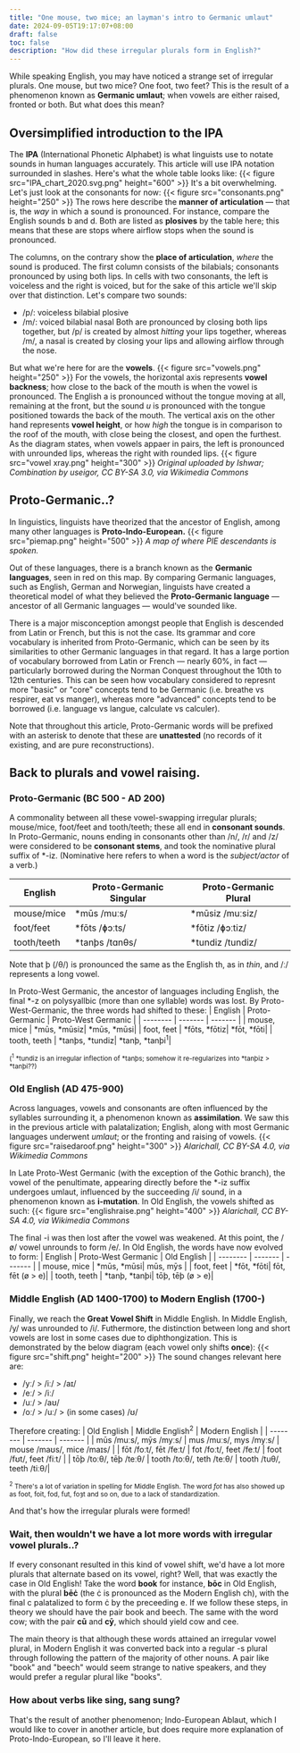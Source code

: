 ```yaml
---
title: "One mouse, two mice; an layman's intro to Germanic umlaut"
date: 2024-09-05T19:17:07+08:00
draft: false
toc: false
description: "How did these irregular plurals form in English?"
---
```

While speaking English, you may have noticed a strange set of irregular plurals. One mouse, but two mice? One foot, two feet? This is the result of a phenomenon known as **Germanic umlaut**; when vowels are either raised, fronted or both. But what does this mean?

## Oversimplified introduction to the IPA
The **IPA** (International Phonetic Alphabet) is what linguists use to notate sounds in human languages accurately. This article will use IPA notation surrounded in slashes. Here's what the whole table looks like:
{{< figure src="IPA_chart_2020.svg.png" height="600" >}}
It's a bit overwhelming. Let's just look at the consonants for now:
{{< figure src="consonants.png" height="250" >}}
The rows here describe the **manner of articulation** — that is, the *way* in which a sound is pronounced. For instance, compare the English sounds b and d. Both are listed as **plosives** by the table here; this means that these are stops where airflow stops when the sound is pronounced. 

The columns, on the contrary show the **place of articulation**, *where* the sound is produced. The first column consists of the bilabials; consonants pronounced by using both lips. In cells with two consonants, the left is voiceless and the right is voiced, but for the sake of this article we'll skip over that distinction. Let's compare two sounds:
- /p/: voiceless bilabial plosive
- /m/: voiced bilabial nasal
Both are pronounced by closing both lips together, but /p/ is created by almost *hitting* your lips together, whereas /m/, a nasal is created by closing your lips and allowing airflow through the nose.

But what we're here for are the **vowels**.
{{< figure src="vowels.png" height="250" >}}
For the vowels, the horizontal axis represents **vowel backness**; how 
close to the back of the mouth is when the vowel is pronounced. The 
English a is pronounced without the tongue moving at all, remaining at 
the front, but the sound *u* is pronounced with the tongue positioned 
towards the back of the mouth. The vertical axis on the other hand 
represents **vowel height**, or how *high* the tongue is in comparison 
to the roof of the mouth, with close being the closest, and open the furthest. As the diagram states, when vowels appaer in pairs, the left is pronounced with unrounded lips, whereas the right with rounded lips.
{{< figure src="vowel xray.png" height="300" >}}
*Original uploaded by Ishwar; Combination by useigor, CC BY-SA 3.0, via Wikimedia Commons*

## Proto-Germanic..?
In linguistics, linguists have theorized that the ancestor of English, among many other languages is **Proto-Indo-European.**
{{< figure src="piemap.png" height="500" >}}
*A map of where PIE descendants is spoken.*

Out of these languages, there is a branch known as the **Germanic languages**, seen in red on this map. By comparing Germanic languages, such as English, German and Norwegian, linguists have created a theoretical model of what they believed the **Proto-Germanic language** — ancestor of all Germanic languages — would've sounded like. 

There is a major misconception amongst people that English is descended from Latin or French, but this is not the case. Its grammar and core vocabulary is inherited from Proto-Germanic, which can be seen by its similarities to other Germanic languages in that regard. It has a large portion of vocabulary borrowed from Latin or French — nearly 60%, in fact — particularly borrowed during the Norman Conquest throughout the 10th to 12th centuries. This can be seen how vocabulary considered to represnt more "basic" or "core" concepts tend to be Germanic (i.e. breathe vs respirer, eat vs manger), whereas more "advanced" concepts tend to be borrowed (i.e. language vs langue, calculate vs calculer).

Note that throughout this article, Proto-Germanic words will be prefixed with an asterisk to denote that these are **unattested** (no records of it existing, and are pure reconstructions).

## Back to plurals and vowel raising.
### Proto-Germanic (BC 500 - AD 200)
A commonality between all these vowel-swapping irregular plurals; mouse/mice, foot/feet and tooth/teeth; these all end in **consonant sounds**. In Proto-Germanic, nouns ending in consonants other than /n/, /r/ and /z/ were considered to be **consonant stems**, and took the nominative plural suffix of \*-iz. (Nominative here refers to when a word is the *subject/actor* of a verb.)

| English    | Proto-Germanic Singular | Proto-Germanic Plural |
| -------- | ------- | ------- |
| mouse/mice | \*mūs /muːs/| \*mūsiz /muːsiz/|
| foot/feet | \*fōts /ɸɔːts/| \*fōtiz  /ɸɔːtiz/|
| tooth/teeth | \*tanþs /tɑnθs/| \*tundiz /tundiz/|

Note that þ (/θ/) is pronounced the same as the English th, as in *thin*, and /ː/ represents a long vowel.

In Proto-West Germanic, the ancestor of languages including English, the final \*-z on polysyallbic (more than one syllable) words was lost. By Proto-West-Germanic, the three words had shifted to these:
| English    | Proto-Germanic | Proto-West Germanic |
| -------- | ------- | ------- |
| mouse, mice | \*mūs, \*mūsiz| \*mūs, \*mūsi|
| foot, feet | \*fōts, \*fōtiz| \*fōt, \*fōti|
| tooth, teeth | \*tanþs, \*tundiz| \*tanþ, \*tanþi<sup>1</sup>|

<small>(<sup>1</sup> \*tundiz is an irregular inflection of \*tanþs; somehow it re-regularizes into \*tanþiz > \*tanþi??)</small>

### Old English (AD 475-900)
Across languages, vowels and consonants are often influenced by the syllables surrounding it, a phenomenon known as **assimilation**. We saw this in the previous article with palatalization; English, along with most Germanic languages underwent *umlaut*; or the fronting and raising of vowels.
{{< figure src="raisedaroof.png" height="300" >}}
*Alarichall, CC BY-SA 4.0, via Wikimedia Commons*

In Late Proto-West Germanic (with the exception of the Gothic branch), the vowel of the penultimate, appearing directly before the \*-iz suffix undergoes umlaut, influenced by the succeeding /i/ sound, in a phenomenon known as **i-mutation**. In Old English, the vowels shifted as such:
{{< figure src="englishraise.png" height="400" >}}
*Alarichall, CC BY-SA 4.0, via Wikimedia Commons*

The final -i was then lost after the vowel was weakened. At this point, the /ø/ vowel unrounds to form /e/. In Old English, the words have now evolved to form:
| English    | Proto-West Germanic | Old English |
| -------- | ------- | ------- |
| mouse, mice | \*mūs, \*mūsi| mūs, mȳs |
| foot, feet | \*fōt, \*fōti| fōt, fēt (ø > e)|
| tooth, teeth | \*tanþ, \*tanþi| tōþ, tēþ (ø > e)|

### Middle English (AD 1400-1700) to Modern English (1700-)
Finally, we reach the **Great Vowel Shift** in Middle English. In Middle English, /y/ was unrounded to /i/. Futhermore, the distinction between long and short vowels are lost in some cases due to diphthongization. This is demonstrated by the below diagram (each vowel only shifts **once**):
{{< figure src="shift.png" height="200" >}}
The sound changes relevant here are:
- /yː/ > /iː/ > /aɪ/
- /eː/ > /iː/
- /uː/ > /aʊ/
- /oː/ > /uː/ > (in some cases) /ʊ/

Therefore creating:
| Old English    | Middle English<sup>2</sup> | Modern English |
| -------- | ------- | ------- |
| mūs /muːs/, mȳs /myːs/ | mus /muːs/, mys /myːs/ | mouse /maʊs/, mice /maɪs/ |
| fōt /foːt/, fēt /feːt/ | fot /foːt/, feet /feːt/ | foot /fʊt/, feet /fiːt/ |
| tōþ /toːθ/, tēþ /teːθ/ | tooth /toːθ/, teth /teːθ/ | tooth /tuθ/, teeth /tiːθ/|

<small><sup>2</sup> There's a lot of variation in spelling for Middle English. The word *fot* has also showed up as foot, foit, fod, fut, foȝt and so on, due to a lack of standardization.</small>

And that's how the irregular plurals were formed!

### Wait, then wouldn't we have a lot more words with irregular vowel plurals..?
If every consonant resulted in this kind of vowel shift, we'd have a lot more plurals that alternate based on its vowel, right? Well, that was exactly the case in Old English! Take the word **book** for instance, **bōc** in Old English, with the plural **bēċ** (the ċ is pronounced as the Modern English ch), with the final c palatalized to form ċ by the preceeding e. If we follow these steps, in theory we should have the pair book and beech. The same with the word cow; with the pair **cū** and **cȳ**, which should yield cow and cee. 

The main theory is that although these words attained an irregular vowel plural,  in Modern English it was converted back into a regular -s plural through following the pattern of the majority of other nouns. A pair like "book" and "beech" would seem strange to native speakers, and they would prefer a regular plural like "books".

### How about verbs like sing, sang sung?
That's the result of another phenomenon; Indo-European Ablaut, which I would like to cover in another article, but does require more explanation of Proto-Indo-European, so I'll leave it here.